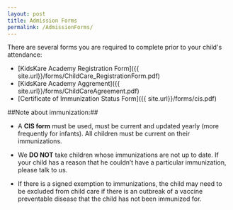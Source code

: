```yaml
---
layout: post
title: Admission Forms
permalink: /AdmissionForms/
---
```



There are several forms you are required to complete prior to your child's attendance:

-  [KidsKare Academy Registration Form]({{ site.url}}/forms/ChildCare_RegistrationForm.pdf)
-  [KidsKare Academy Aggrement]({{ site.url}}/forms/ChildCareAgreement.pdf)
-  [Certificate of Immunization Status Form]({{ site.url}}/forms/cis.pdf)

##Note about immunization:##
- A **CIS form** must be used, must be current and updated yearly (more frequently for infants).  All children must be current on their immunizations.
 
- We **DO NOT** take children whose immunizations are not up to date. If your child has a reason that he couldn’t have a particular immunization, please talk to us.


- If there is a signed exemption to immunizations, the child may need to be excluded from child care if there is an outbreak of a vaccine preventable disease that the child has not been immunized for.
